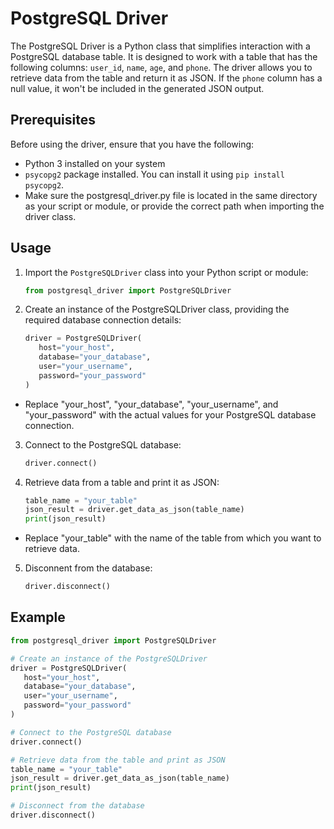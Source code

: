 # PostgreSQL Driver

The PostgreSQL Driver is a Python class that simplifies interaction with a PostgreSQL database table. It is designed to work with a table that has the following columns: `user_id`, `name`, `age`, and `phone`. The driver allows you to retrieve data from the table and return it as JSON. If the `phone` column has a null value, it won't be included in the generated JSON output.

## Prerequisites

Before using the driver, ensure that you have the following:

- Python 3 installed on your system
- `psycopg2` package installed. You can install it using `pip install psycopg2`.
- Make sure the postgresql_driver.py file is located in the same directory as your script or module, or provide the correct path when importing the driver class.

## Usage

1. Import the `PostgreSQLDriver` class into your Python script or module:

   ```python
   from postgresql_driver import PostgreSQLDriver
   ```

2. Create an instance of the PostgreSQLDriver class, providing the required database connection details:

   ```python
   driver = PostgreSQLDriver(
      host="your_host",
      database="your_database",
      user="your_username",
      password="your_password"
   )
   ```

- Replace "your_host", "your_database", "your_username", and "your_password" with the actual values for your PostgreSQL database connection.

3. Connect to the PostgreSQL database:

   ```python
   driver.connect()
   ```

4. Retrieve data from a table and print it as JSON:

   ```python
   table_name = "your_table"
   json_result = driver.get_data_as_json(table_name)
   print(json_result)
   ```

- Replace "your_table" with the name of the table from which you want to retrieve data.

5. Disconnent from the database:

   ```python
   driver.disconnect()
   ```

## Example

```python
from postgresql_driver import PostgreSQLDriver

# Create an instance of the PostgreSQLDriver
driver = PostgreSQLDriver(
   host="your_host",
   database="your_database",
   user="your_username",
   password="your_password"
)

# Connect to the PostgreSQL database
driver.connect()

# Retrieve data from the table and print as JSON
table_name = "your_table"
json_result = driver.get_data_as_json(table_name)
print(json_result)

# Disconnect from the database
driver.disconnect()
```
